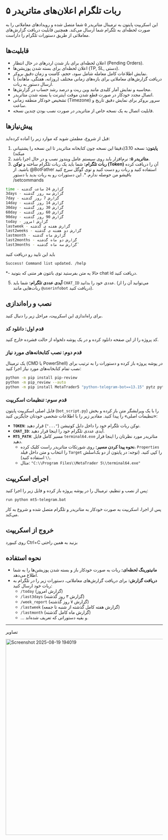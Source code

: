 # ربات تلگرام اعلان‌های متاتریدر ۵

این اسکریپت پایتون به ترمینال متاتریدر ۵ شما متصل شده و رویدادهای معاملاتی را به صورت لحظه‌ای به تلگرام شما ارسال می‌کند. همچنین قابلیت دریافت گزارش‌های معاملاتی از طریق دستورات تلگرام را داراست.

## قابلیت‌ها

  * اعلان لحظه‌ای برای باز شدن اردرهای در حال انتظار (Pending Orders).
  * اعلان لحظه‌ای برای بسته شدن پوزیشن‌ها (TP, SL, دستی).
  * نمایش اطلاعات کامل معامله شامل سود، حجم، کامنت و زمان دقیق بروکر.
  * دریافت گزارش‌های معاملاتی برای بازه‌های زمانی مختلف (روزانه، هفتگی، ماهانه) با ارسال دستور به ربات.
  * محاسبه و نمایش آمار کلیدی مانند وین ریت و درصد رشد حساب در گزارش‌ها.
  * اتصال مجدد خودکار در صورت قطع شدن موقت اینترنت یا بسته شدن متاتریدر.
  * تشخیص خودکار منطقه زمانی (Timezone) سرور بروکر برای نمایش دقیق تاریخ و ساعت.
  * قابلیت اتصال به یک نسخه خاص از متاتریدر در صورت نصب بودن چندین نسخه.

## پیش‌نیازها

قبل از شروع، مطمئن شوید که موارد زیر را آماده کرده‌اید:

1.  **پایتون:** نسخه 3.10(دقیقا این نسخه چون کتابخانه متاتریدر تا این نسخه را پشتیبانی میکند)
2.  **متاتریدر ۵:** نرم‌افزار باید روی سیستم عامل ویندوز نصب و در حال اجرا باشد.
3.  **ربات تلگرام:** شما باید یک ربات تلگرام ساخته و **توکن (Token)** آن را دریافت کرده باشید. از @BotFather استفاده کنید و ربات رو دست کنید و توی گوگل سرچ کنید باقیشو من حوصله ندارم.
  *.  این دستورات رو به ربات بدید با دستور /setcommands
```bash
time - گزارش 24 ساعت گذشته
3days - گزارش سه روز گذشته
7day - گزارش 7 روز گذشته
14day - گزارش 14 روز گذشته
30day - گزارش 30 روز گذشته
60day - گزارش 60 روز گذشته
90day - گزارش 90 روز گذشته
today - گزارش امروز
lastweek - گزارش هفته ی گذشته
last2weeks - گزارش دو هفته ی گذشته
lastmonth - گزارش ماه گذشته
last2months - گزارش دو ماه گذشته
last3months - گزارش سه ماه گذشته`
```
باید این تایید رو دریافت کنید
```bash
Success! Command list updated. /help
```
  *- حالا یه متن بفرستید توی باتتون هر متنی که بتونید chat id دریافت کنید.
 
 5.  **آیدی عددی تلگرام:** شما باید `CHAT_ID` عددی خود را بدانید. (می‌توانید آن را از ربات‌هایی مانند `@userinfobot` دریافت کنید).

## نصب و راه‌اندازی

برای راه‌اندازی این اسکریپت، مراحل زیر را دنبال کنید.

### قدم اول: دانلود کد

کد پروژه را از این صفحه دانلود کرده و در یک پوشه دلخواه از حالت فشرده خارج کنید.

### قدم دوم: نصب کتابخانه‌های مورد نیاز

یک ترمینال (CMD یا PowerShell) در پوشه پروژه باز کرده و دستورات را به ترتیب برای نصب تمام کتابخانه‌های مورد نیاز اجرا کنید:

```bash
python -m pip install pip-review
python -m pip_review --auto
python -m pip install MetaTrader5 "python-telegram-bot==13.15" pytz python-dateutil psutil
```
### قدم سوم: تنظیمات اسکریپت

فایل اصلی اسکریپت پایتون (`bot_script.py`) را با یک ویرایشگر متن باز کرده و بخش «تنظیمات اصلی» را پیدا کنید. مقادیر زیر را با اطلاعات شخصی خودتان جایگزین کنید:

  * **`TOKEN`**: توکن ربات تلگرام خود را داخل دابل کوتیشن (`"..."`) قرار دهید.
  * **`CHAT_ID`**: آیدی عددی تلگرام خود را اینجا قرار دهید.
  * **`MT5_PATH`**: مسیر کامل فایل `terminal64.exe` متاتریدر مورد نظرتان را اینجا قرار دهید.
      * **نحوه پیدا کردن مسیر:** روی شورتکات متاتریدر راست کلیک کرده، `Properties` را انتخاب و متن داخل فیلد `Target` را کپی کنید. (توجه: در پایتون از دو بک‌اسلش `\\` استفاده کنید).
      * مثال: `"C:\\Program Files\\MetaTrader 5\\terminal64.exe"`


## اجرای اسکریپت

پس از نصب و تنظیم، ترمینال را در پوشه پروژه باز کرده و فایل زیر را اجرا کنید:

```bash
run python mt5-telegram.bat
```

پس از اجرا، اسکریپت به صورت خودکار به متاتریدر و تلگرام متصل شده و شروع به کار می‌کند.

## خروج از اسکریپت
روی کیبورد Ctrl+C بزنید به همین راحتی

## نحوه استفاده

  * **مانیتورینگ لحظه‌ای:** ربات به صورت خودکار باز و بسته شدن پوزیشن‌ها را به شما اطلاع می‌دهد.
  * **دریافت گزارش:** برای دریافت گزارش‌های معاملاتی، دستورات زیر را در تلگرام به ربات خود ارسال کنید:
      * `/today` (گزارش امروز)
      * `/last3days` (گزارش ۳ روز گذشته)
      * `/week_report` (گزارش ۷ روز گذشته)
      * `/lastweek` (گزارش هفته کامل گذشته از شنبه تا جمعه)
      * `/lastmonth` (گزارش ماه کامل گذشته)
      * ... و بقیه دستوراتی که تعریف شده‌اند.

-----

تصاویر 


<img width="575" height="628" alt="Screenshot 2025-08-19 194019" src="https://github.com/user-attachments/assets/24c18c31-86d2-4a43-ad1b-e6c78b5eaee4" />


